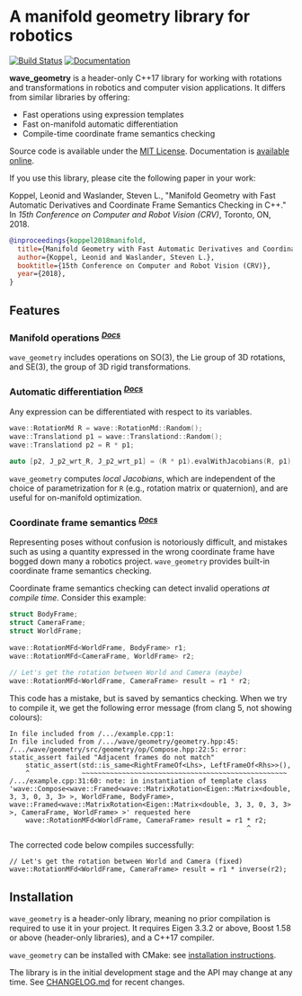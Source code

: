 
# A manifold geometry library for robotics

[![Build Status](https://travis-ci.com/wavelab/wave_geometry.svg?branch=master)](https://travis-ci.com/wavelab/wave_geometry)
[![Documentation](https://img.shields.io/website-online-offline-blue-red/http/wavelab.github.io%2Fwave_geometry.svg?label=docs)](https://wavelab.github.io/wave_geometry/)

**wave_geometry** is a header-only C++17 library for working with rotations and transformations in robotics and computer vision applications. It differs from similar libraries by offering:

* Fast operations using expression templates
* Fast on-manifold automatic differentiation
* Compile-time coordinate frame semantics checking

Source code is available under the [MIT License](LICENSE).
Documentation is [available online](https://wavelab.github.io/wave_geometry/).

If you use this library, please cite the following paper in your work:

Koppel, Leonid and Waslander, Steven L., "Manifold Geometry with Fast Automatic Derivatives and Coordinate Frame Semantics Checking in C++." In *15th Conference on Computer and Robot Vision (CRV)*, Toronto, ON, 2018.

```bibtex
@inproceedings{koppel2018manifold,
  title={Manifold Geometry with Fast Automatic Derivatives and Coordinate Frame Semantics Checking in {C++}},
  author={Koppel, Leonid and Waslander, Steven L.},
  booktitle={15th Conference on Computer and Robot Vision (CRV)},
  year={2018},
}
```

## Features

### Manifold operations <sup>*[Docs][manifold operations]*</sup>

`wave_geometry` includes operations on SO(3), the Lie group of 3D rotations, and SE(3),
 the group of 3D rigid transformations.
 
### Automatic differentiation <sup>*[Docs][Automatic differentiation]*</sup>
Any expression can be differentiated with respect to its variables.

```cpp
wave::RotationMd R = wave::RotationMd::Random();
wave::Translationd p1 = wave::Translationd::Random();
wave::Translationd p2 = R * p1;

auto [p2, J_p2_wrt_R, J_p2_wrt_p1] = (R * p1).evalWithJacobians(R, p1);
```

`wave_geometry` computes *local Jacobians*, which are independent of the choice of parametrization for `R` (e.g., rotation matrix or quaternion), and are useful for on-manifold optimization.

### Coordinate frame semantics <sup>*[Docs][Coordinate frame semantics]*</sup>
Representing poses without confusion is notoriously difficult, and mistakes such as using a quantity expressed in the wrong coordinate frame have bogged down many a robotics project.
`wave_geometry` provides built-in coordinate frame semantics checking.
 
 
Coordinate frame semantics checking can detect invalid operations *at compile time*.
Consider this example:
```cpp
struct BodyFrame;  
struct CameraFrame;  
struct WorldFrame;  
  
wave::RotationMFd<WorldFrame, BodyFrame> r1;  
wave::RotationMFd<CameraFrame, WorldFrame> r2;  
  
// Let's get the rotation between World and Camera (maybe)
wave::RotationMFd<WorldFrame, CameraFrame> result = r1 * r2;
```
This code has a mistake, but is saved by semantics checking. When we try to compile it, we get the following error message (from clang 5, not showing colours):
```
In file included from /.../example.cpp:1:
In file included from /.../wave/geometry/geometry.hpp:45:
/.../wave/geometry/src/geometry/op/Compose.hpp:22:5: error: static_assert failed "Adjacent frames do not match"
    static_assert(std::is_same<RightFrameOf<Lhs>, LeftFrameOf<Rhs>>(),
    ^             ~~~~~~~~~~~~~~~~~~~~~~~~~~~~~~~~~~~~~~~~~~~~~~~~~~~
/.../example.cpp:31:60: note: in instantiation of template class 'wave::Compose<wave::Framed<wave::MatrixRotation<Eigen::Matrix<double, 3, 3, 0, 3, 3> >, WorldFrame, BodyFrame>, wave::Framed<wave::MatrixRotation<Eigen::Matrix<double, 3, 3, 0, 3, 3> >, CameraFrame, WorldFrame> >' requested here
    wave::RotationMFd<WorldFrame, CameraFrame> result = r1 * r2;
                                                           ^
```

The corrected code below compiles successfully:
```
// Let's get the rotation between World and Camera (fixed)  
wave::RotationMFd<WorldFrame, CameraFrame> result = r1 * inverse(r2);
```

<!-- Documentation links -->
[Manifold operations]: https://wavelab.github.io/wave_geometry/manifold_operations.html
[Automatic differentiation]: https://wavelab.github.io/wave_geometry/autodiff.html
[Coordinate frame semantics]: https://wavelab.github.io/wave_geometry/frame_semantics.html


## Installation

`wave_geometry` is a header-only library, meaning no prior compilation is required to use
it in your project. It requires Eigen 3.3.2 or above, Boost 1.58 or above
(header-only libraries), and a C++17 compiler.

`wave_geometry` can be installed with CMake:
see [installation instructions](https://wavelab.github.io/wave_geometry/install.html).

The library is in the initial development stage and the API may change at any time.
See [CHANGELOG.md](CHANGELOG.md) for recent changes.
